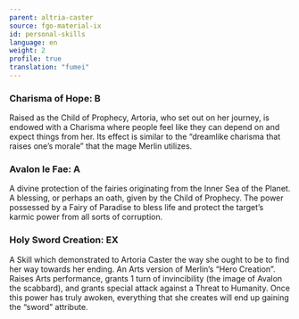 ```yaml
---
parent: altria-caster
source: fgo-material-ix
id: personal-skills
language: en
weight: 2
profile: true
translation: "fumei"
---
```


### Charisma of Hope: B

Raised as the Child of Prophecy, Artoria, who set out on her journey, is endowed with a Charisma where people feel like they can depend on and expect things from her. Its effect is similar to the “dreamlike charisma that raises one’s morale” that the mage Merlin utilizes.

### Avalon le Fae: A
A divine protection of the fairies originating from the Inner Sea of the Planet.
A blessing, or perhaps an oath, given by the Child of Prophecy.
The power possessed by a Fairy of Paradise to bless life and protect the target’s karmic power from all sorts of corruption.

### Holy Sword Creation: EX

A Skill which demonstrated to Artoria Caster the way she ought to be to find her way towards her ending.
An Arts version of Merlin’s “Hero Creation”.
Raises Arts performance, grants 1 turn of invincibility (the image of Avalon the scabbard), and grants special attack against a Threat to Humanity.
Once this power has truly awoken, everything that she creates will end up gaining the “sword” attribute.
